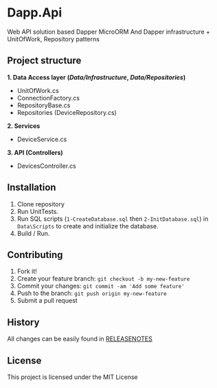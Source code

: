 # Dapp.Api

Web API solution based Dapper MicroORM And Dapper infrastructure + UnitOfWork, Repository patterns

## Project structure

**1. Data Access layer (_Data/Infrastructure_, _Data/Repositories_)**

- UnitOfWork.cs
- ConnectionFactory.cs
- RepositoryBase.cs
- Repositories (DeviceRepository.cs)

**2. Services**

- DeviceService.cs

**3. API (Controllers)**

- DevicesController.cs

## Installation

1. Clone repository
2. Run UnitTests.
3. Run SQL scripts (`1-CreateDatabase.sql` then `2-InitDatabase.sql`) in `Data\Scripts` to create and initialize the database.
4. Build / Run.

## Contributing

1. Fork it!
2. Create your feature branch: `git checkout -b my-new-feature`
3. Commit your changes: `git commit -am 'Add some feature'`
4. Push to the branch: `git push origin my-new-feature`
5. Submit a pull request

## History

All changes can be easily found in [RELEASENOTES](ReleaseNotes.md)

## License

This project is licensed under the MIT License
